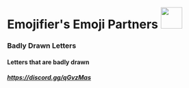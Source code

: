 # Emojifier's Emoji Partners <img src="https://cdn.discordapp.com/emojis/754221282882748427.png" width="50" height="50" />

### Badly Drawn Letters
#### Letters that are badly drawn
##### https://discord.gg/qGvzMas
